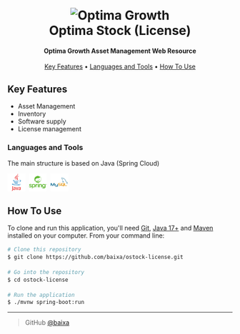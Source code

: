 
<h1 align="center">
  <br>
  <img src="https://psv4.userapi.com/c236331/u214961402/docs/d19/af209b4e8fa8/increase.png?extra=qS3BZ3RVt5WynH2LHKgpc1So4jjFAEAYHoazUghNV2beUFxpN6yaUVFL2ukcu91_dfeSR9dNuS-XqGzXqImar1tt3J_ahWXCJ4vME_ACezRFIOwijAtbfo9h_8oWwkgUfh0YylH5onuxDire0atN3nM" alt="Optima Growth" width="200">
  <br>
  Optima Stock (License)
  <br>
</h1>

<h4 align="center">Optima Growth Asset Management Web Resource</h4>

<p align="center">
  <a href="#key-features">Key Features</a> •
  <a href="#languages-and-tools">Languages and Tools</a> •
  <a href="#how-to-use">How To Use</a>
</p>

## Key Features

* Asset Management
* Inventory
* Software supply
* License management

### Languages and Tools

The main structure is based on Java (Spring Cloud)

<div>
  <img src="https://github.com/devicons/devicon/blob/master/icons/java/java-original-wordmark.svg" title="Java" alt="Java" width="40" height="40"/>&nbsp;
  <img src="https://github.com/devicons/devicon/blob/master/icons/spring/spring-original-wordmark.svg" title="Spring" alt="Spring" width="40" height="40"/>&nbsp;
  <img src="https://github.com/devicons/devicon/blob/master/icons/mysql/mysql-original-wordmark.svg" title="MySQL"  alt="MySQL" width="40" height="40"/>&nbsp;
</div>

## How To Use

To clone and run this application, you'll need [Git](https://git-scm.com), [Java 17+](https://www.oracle.com/java/) and [Maven](https://maven.apache.org/) installed on your computer. From your command line:

```bash
# Clone this repository
$ git clone https://github.com/baixa/ostock-license.git

# Go into the repository
$ cd ostock-license

# Run the application
$ ./mvnw spring-boot:run
```

---

> GitHub [@baixa](https://github.com/baixa)

